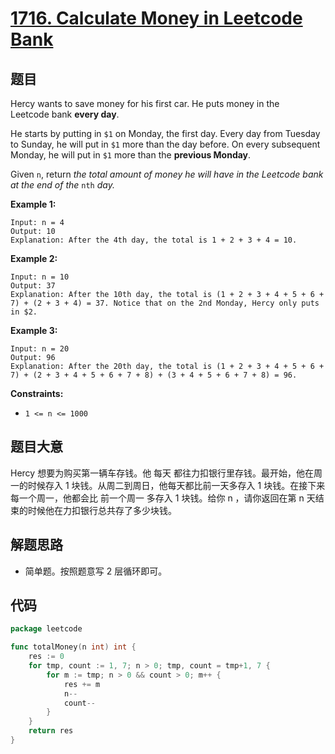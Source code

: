 # [1716. Calculate Money in Leetcode Bank](https://leetcode.com/problems/calculate-money-in-leetcode-bank/)


## 题目

Hercy wants to save money for his first car. He puts money in the Leetcode bank **every day**.

He starts by putting in `$1` on Monday, the first day. Every day from Tuesday to Sunday, he will put in `$1` more than the day before. On every subsequent Monday, he will put in `$1` more than the **previous Monday**.

Given `n`, return *the total amount of money he will have in the Leetcode bank at the end of the* `nth` *day.*

**Example 1:**

```
Input: n = 4
Output: 10
Explanation: After the 4th day, the total is 1 + 2 + 3 + 4 = 10.
```

**Example 2:**

```
Input: n = 10
Output: 37
Explanation: After the 10th day, the total is (1 + 2 + 3 + 4 + 5 + 6 + 7) + (2 + 3 + 4) = 37. Notice that on the 2nd Monday, Hercy only puts in $2.
```

**Example 3:**

```
Input: n = 20
Output: 96
Explanation: After the 20th day, the total is (1 + 2 + 3 + 4 + 5 + 6 + 7) + (2 + 3 + 4 + 5 + 6 + 7 + 8) + (3 + 4 + 5 + 6 + 7 + 8) = 96.
```

**Constraints:**

- `1 <= n <= 1000`

## 题目大意

Hercy 想要为购买第一辆车存钱。他 每天 都往力扣银行里存钱。最开始，他在周一的时候存入 1 块钱。从周二到周日，他每天都比前一天多存入 1 块钱。在接下来每一个周一，他都会比 前一个周一 多存入 1 块钱。给你 n ，请你返回在第 n 天结束的时候他在力扣银行总共存了多少块钱。

## 解题思路

- 简单题。按照题意写 2 层循环即可。

## 代码

```go
package leetcode

func totalMoney(n int) int {
	res := 0
	for tmp, count := 1, 7; n > 0; tmp, count = tmp+1, 7 {
		for m := tmp; n > 0 && count > 0; m++ {
			res += m
			n--
			count--
		}
	}
	return res
}
```